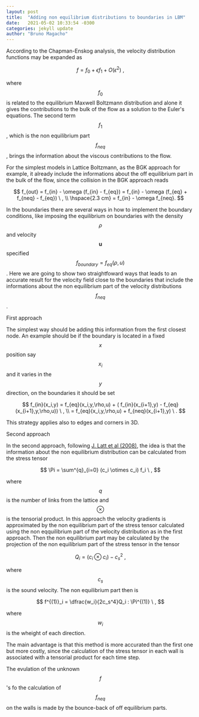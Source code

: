 ```yaml
---
layout: post
title:  "Adding non equilibrium distributions to boundaries in LBM"
date:   2021-05-02 10:33:54 -0300
categories: jekyll update
author: "Bruno Magacho"
---
```


According to the Chapman-Enskog analysis, the velocity distribution functions may be expanded as

$$
	f = f_{0} + \epsilon f_{1} + O(\epsilon^2) \ , 
$$

where $$f_0$$ is related to the equilibrium Maxwell Boltzmann distribution and alone it gives the contributions to the bulk of the flow as a solution to the Euler's equations. The second term $$f_{1}$$, which is the non equilibrium part $$f_{neq}$$, brings the information about the viscous contributions to the flow.

For the simplest models in Lattice Boltzmann, as the BGK approach for example, it already include the informations about the off equilibrium part in the bulk of the flow, since the collision in the BGK approach reads

$$
	f_{out} = f_{in} - \omega (f_{in} - f_{eq}) = f_{in} - \omega (f_{eq} + f_{neq} - f_{eq}) \ , \\
	\hspace{2.3 cm} = f_{in} - \omega f_{neq}.
$$

In the boundaries there are several ways in how to implement the boundary conditions, like imposing the equilibrium on boundaries with the density $$\rho$$ and velocity $$\mathbf{u}$$ specified $$f_{boundary} = f_{eq}(\rho,u)$$. Here we are going to show two straightfoward ways that leads to an accurate result for the velocity field close to the boundaries that include the informations about the non equilibrium part of the velocity distributions $$f_{neq}$$.

First approach

The simplest way should be adding this information from the first closest node. An example should be if the boundary is located in a fixed $$x$$ position say $$x_i$$ and it varies in the $$y$$ direction, on the boundaries it should be set

$$
	f_{in}(x_i,y) = f_{eq}(x_i,y,\rho,u) + ( f_{in}(x_{i+1},y) - f_{eq}(x_{i+1},y,\rho,u)) \ , \\
	= f_{eq}(x_i,y,\rho,u) + f_{neq}(x_{i+1},y) \ .
$$

This strategy applies also to edges and corners in 3D.

Second approach

In the second approach, following [J. Latt et al (2008)](https://doi.org/10.1103/PhysRevE.77.056703), the idea is that the information about the non equilibrium distribution can be calculated from the stress tensor 

$$
	\Pi = \sum^{q}_{i=0} (c_i \otimes c_i) f_i \ , 
$$

where $$q$$ is the number of links from the lattice and $$\otimes$$ is the tensorial product. In this approach the velocity gradients is approximated by the non equilibrium part of the stress tensor calculated using the non eqquilibrium part of the velocity distribution as in the first approach. Then the non equilibrium part may be calculated by the projection of the non equilibrium part of the stress tensor in the tensor

$$
	Q_i = (c_i \otimes c_i) - c_s^2 \ ,
$$

where $$c_s$$ is the sound velocity. The non equilibrium part then is 

$$
	f^{(1)}_i = \dfrac{w_i}{2c_s^4}Q_i : \Pi^{(1)} \ , 
$$

where $$w_i$$ is the wheight of each direction.

The main advantage is that this method is more accurated than the first one but more costly, since the calculation of the stress tensor in each wall is associated with a tensorial product for each time step.

The evulation of the unknown $$f$$'s fo the calculation of $$f_{neq}$$ on the walls is made by the bounce-back of off equilibrium parts.


